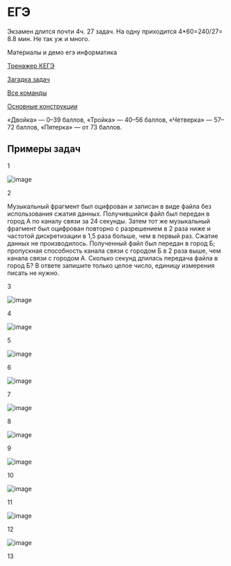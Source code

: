 # ЕГЭ

Экзамен длится почти 4ч. 27 задач. На одну приходится 4*60=240/27= 8.8 мин. Не так уж и много.

Материалы и демо егэ информатика

[Тренажер КЕГЭ](https://kompege.ru/)

[Загадка задач](https://github.com/lyctpu/ege/blob/main/%D0%97%D0%B0%D0%B3%D0%B0%D0%B4%D0%BA%D0%B0.exe)

[Все команды](https://github.com/lyctpu/ege/blob/main/%D0%BA%D0%BE%D0%BD%D1%81%D1%82%D1%80%D1%83%D0%BA%D1%86%D0%B8%D0%B8%20%D1%8F%D0%B7%D1%8B%D0%BA%D0%B0.md)

[Основные конструкции](https://deepnote.com/@lyctpu/ege-b9a3f885-0118-491c-8ce3-80eabda91810)

«Двойка» — 0–39 баллов,
«Тройка» — 40–56 баллов,
«Четверка» — 57–72 баллов,
«Пятерка» — от 73 баллов.


## Примеры задач

1

![image](https://user-images.githubusercontent.com/114549805/203963982-89e7cf7c-0f3b-4470-9566-f68dc1ff8933.png)

2

Музыкальный фрагмент был оцифрован и записан в виде файла без использования сжатия данных. Получившийся файл был передан в город А по каналу связи за 24 секунды. Затем тот же музыкальный фрагмент был оцифрован повторно с разрешением в 2 раза ниже и частотой дискретизации в 1,5 раза больше, чем в первый раз. Сжатие данных не производилось. Полученный файл был передан в город Б; пропускная способность канала связи с городом Б в 2 раза выше, чем канала связи с городом А. Сколько секунд длилась передача файла в город Б? В ответе запишите только целое число, единицу измерения писать не нужно.

3

![image](https://user-images.githubusercontent.com/114549805/203964350-f6e59072-0364-4917-b34d-cd353fc989d9.png)

4

![image](https://user-images.githubusercontent.com/114549805/203965468-0989025a-89fe-485f-b72d-dd21ef93ac52.png)

5

![image](https://user-images.githubusercontent.com/114549805/203965694-3e4e73d8-7f00-45da-be54-77198e5be39e.png)

6

![image](https://user-images.githubusercontent.com/114549805/203965926-85efcc70-e698-4ddd-9c08-40cd36af841a.png)

7

![image](https://user-images.githubusercontent.com/114549805/203966104-6e5e4e2a-7c5b-4285-bccf-c403c7ad6795.png)


8

![image](https://user-images.githubusercontent.com/114549805/203966157-248d2d35-3753-4cdc-9665-a74b8df9689f.png)


9

![image](https://user-images.githubusercontent.com/114549805/203966246-79403eaa-60d2-4a32-9dff-dcf433f69ac3.png)


10

![image](https://user-images.githubusercontent.com/114549805/203966391-43c7e32c-9494-4b5e-8c32-181d720dbf82.png)


11

![image](https://user-images.githubusercontent.com/114549805/203966531-57a34f76-2b06-4606-b05e-97994c249f15.png)


12

![image](https://user-images.githubusercontent.com/114549805/203966592-1bf002be-d70f-4da0-aa66-0be17ff26d12.png)


13


